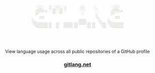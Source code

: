 <div align=center>

<img src="assets/../client/public/assets/img/gitlang.svg" style="height: 75px" alt="Mikey Pro Logo" />

<br /><br />

View language usage across all public repositories of a GitHub profile

### [gitlang.net](https://gitlang.net)

</div>
